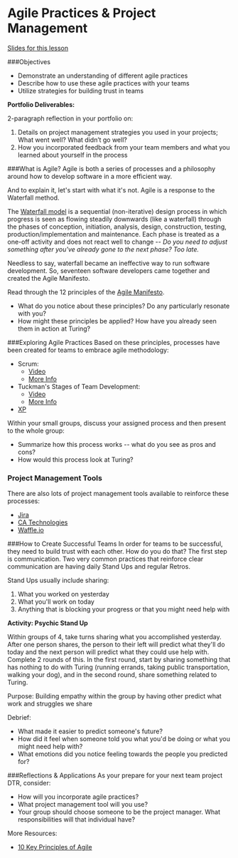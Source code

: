 
# Agile Practices & Project Management 

[Slides for this lesson]()

###Objectives
* Demonstrate an understanding of different agile practices
* Describe how to use these agile practices with your teams
* Utilize strategies for building trust in teams

**Portfolio Deliverables:**

2-paragraph reflection in your portfolio on:

1. Details on project management strategies you used in your projects; What went well? What didn’t go well?
2. How you incorporated feedback from your team members and what you learned about yourself in the process

###What is Agile?
Agile is both a series of processes and a philosophy around how to develop software in a more efficient way.

And to explain it, let's start with what it's not. Agile is a response to the Waterfall method.

The [Waterfall model](http://www.agilenutshell.com/agile_vs_waterfall) is a sequential (non-iterative) design process in which progress is seen as flowing steadily downwards (like a waterfall) through the phases of conception, initiation, analysis, design, construction, testing, production/implementation and maintenance. Each phase is treated as a one-off activity and does not react well to change -- *Do you need to adjust something after you've already gone to the next phase? Too late.* 

Needless to say, waterfall became an ineffective way to run software development. So, seventeen software developers came together and created the Agile Manifesto.

Read through the 12 principles of the [Agile Manifesto](http://agilemanifesto.org/principles.html). 

* What do you notice about these principles? Do any particularly resonate with you?
* How might these principles be applied? How have you already seen them in action at Turing?

###Exploring Agile Practices
Based on these principles, processes have been created for teams to embrace agile methodology:

* Scrum:
	* [Video](https://www.scrumalliance.org/why-scrum)
	* [More Info](https://www.scrum.org/Resources/What-is-Scrum) 	
* Tuckman's Stages of Team Development:
	* [Video](https://www.youtube.com/watch?v=OhSI6oBQmQA&list=PLbu6naAjG_K93h0wjyn1b1EHQl1Q2pH_y)
	* [More Info](https://en.wikipedia.org/wiki/Tuckman%27s_stages_of_group_development)
* [XP](http://www.extremeprogramming.org/)

Within your small groups, discuss your assigned process and then present to the whole group:

* Summarize how this process works -- what do you see as pros and cons?
* How would this process look at Turing?

### Project Management Tools
There are also lots of project management tools available to reinforce these processes:

* [Jira](https://www.atlassian.com/software/jira)
* [CA Technologies](https://www.ca.com/us/why-ca/about-us/acquisitions/rally-is-now-ca-technologies.html?cid=GLOB-EOA-ABUS-ADB-000083-00000151)
* [Waffle.io](https://waffle.io/)

###How to Create Successful Teams 
In order for teams to be successful, they need to build trust with each other. How do you do that? The first step is communication. Two very common practices that reinforce clear communication are having daily Stand Ups and regular Retros. 

Stand Ups usually include sharing:

1. What you worked on yesterday
2. What you'll work on today
3. Anything that is blocking your progress or that you might need help with

**Activity: Psychic Stand Up**

Within groups of 4, take turns sharing what you accomplished yesterday. After one person shares, the person to their left will predict what they'll do today and the next person will predict what they could use help with. Complete 2 rounds of this. In the first round, start by sharing something that has nothing to do with Turing (running errands, taking public transportation, walking your dog), and in the second round, share something related to Turing. 

Purpose: Building empathy within the group by having other predict what work and struggles we share

Debrief:

* What made it easier to predict someone's future?
* How did it feel when someone told you what you'd be doing or what you might need help with?
* What emotions did you notice feeling towards the people you predicted for? 

###Reflections & Applications
As your prepare for your next team project DTR, consider:

* How will you incorporate agile practices?
* What project management tool will you use?
* Your group should choose someone to be the project manager. What responsibilities will that individual have?

More Resources:

* [10 Key Principles of Agile](http://www.allaboutagile.com/what-is-agile-10-key-principles/)

